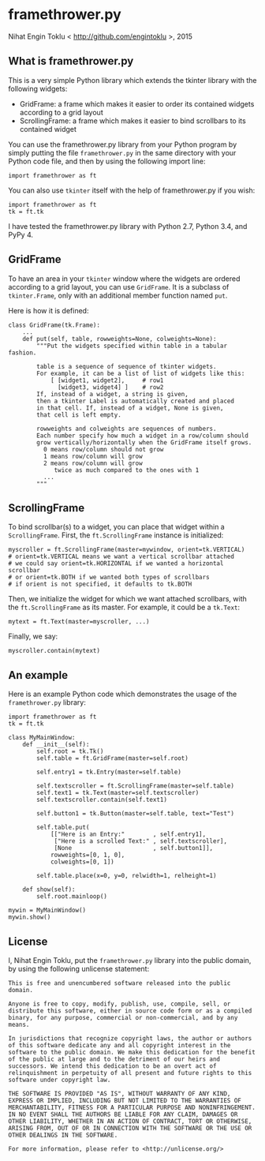 # framethrower.py

Nihat Engin Toklu < http://github.com/engintoklu >, 2015

## What is framethrower.py

This is a very simple Python library which extends the tkinter library
with the following widgets:

* GridFrame: a frame which makes it easier to order its contained widgets according to a grid layout
* ScrollingFrame: a frame which makes it easier to bind scrollbars to its contained widget

You can use the framethrower.py library from your Python program by simply
putting the file `framethrower.py` in the same directory with your
Python code file, and then by using the following import line:

    import framethrower as ft

You can also use `tkinter` itself with the help of framethrower.py if you wish:

    import framethrower as ft
    tk = ft.tk

I have tested the framethrower.py library with Python 2.7, Python 3.4, and PyPy 4.

## GridFrame

To have an area in your `tkinter` window where the widgets are ordered according
to a grid layout, you can use `GridFrame`.
It is a subclass of `tkinter.Frame`, only with an additional member function
named `put`.

Here is how it is defined:

    class GridFrame(tk.Frame):
        ...
        def put(self, table, rowweights=None, colweights=None):
            """Put the widgets specified within table in a tabular fashion.

            table is a sequence of sequence of tkinter widgets.
            For example, it can be a list of list of widgets like this:
                [ [widget1, widget2],     # row1
                  [widget3, widget4] ]    # row2
            If, instead of a widget, a string is given,
            then a tkinter Label is automatically created and placed
            in that cell. If, instead of a widget, None is given,
            that cell is left empty.

            rowweights and colweights are sequences of numbers.
            Each number specify how much a widget in a row/column should
            grow vertically/horizontally when the GridFrame itself grows.
              0 means row/column should not grow
              1 means row/column will grow
              2 means row/column will grow
                 twice as much compared to the ones with 1
              ...
            """

## ScrollingFrame

To bind scrollbar(s) to a widget,
you can place that widget within a `ScrollingFrame`.
First, the `ft.ScrollingFrame` instance is initialized:

    myscroller = ft.ScrollingFrame(master=mywindow, orient=tk.VERTICAL)
    # orient=tk.VERTICAL means we want a vertical scrollbar attached
    # we could say orient=tk.HORIZONTAL if we wanted a horizontal scrollbar
    # or orient=tk.BOTH if we wanted both types of scrollbars
    # if orient is not specified, it defaults to tk.BOTH

Then, we initialize the widget for which we want attached scrollbars,
with the `ft.ScrollingFrame` as its master.
For example, it could be a `tk.Text`:

    mytext = ft.Text(master=myscroller, ...)

Finally, we say:

    myscroller.contain(mytext)

## An example

Here is an example Python code which demonstrates the usage of the
`framethrower.py` library:

    import framethrower as ft
    tk = ft.tk

    class MyMainWindow:
        def __init__(self):
            self.root = tk.Tk()
            self.table = ft.GridFrame(master=self.root)

            self.entry1 = tk.Entry(master=self.table)

            self.textscroller = ft.ScrollingFrame(master=self.table)
            self.text1 = tk.Text(master=self.textscroller)
            self.textscroller.contain(self.text1)

            self.button1 = tk.Button(master=self.table, text="Test")

            self.table.put(
                [["Here is an Entry:"        , self.entry1],
                 ["Here is a scrolled Text:" , self.textscroller],
                 [None                       , self.button1]],
                rowweights=[0, 1, 0],
                colweights=[0, 1])

            self.table.place(x=0, y=0, relwidth=1, relheight=1)

        def show(self):
            self.root.mainloop()

    mywin = MyMainWindow()
    mywin.show()

## License

I, Nihat Engin Toklu, put the `framethrower.py` library into the public domain,
by using the following unlicense statement:

    This is free and unencumbered software released into the public domain.

    Anyone is free to copy, modify, publish, use, compile, sell, or
    distribute this software, either in source code form or as a compiled
    binary, for any purpose, commercial or non-commercial, and by any
    means.

    In jurisdictions that recognize copyright laws, the author or authors
    of this software dedicate any and all copyright interest in the
    software to the public domain. We make this dedication for the benefit
    of the public at large and to the detriment of our heirs and
    successors. We intend this dedication to be an overt act of
    relinquishment in perpetuity of all present and future rights to this
    software under copyright law.

    THE SOFTWARE IS PROVIDED "AS IS", WITHOUT WARRANTY OF ANY KIND,
    EXPRESS OR IMPLIED, INCLUDING BUT NOT LIMITED TO THE WARRANTIES OF
    MERCHANTABILITY, FITNESS FOR A PARTICULAR PURPOSE AND NONINFRINGEMENT.
    IN NO EVENT SHALL THE AUTHORS BE LIABLE FOR ANY CLAIM, DAMAGES OR
    OTHER LIABILITY, WHETHER IN AN ACTION OF CONTRACT, TORT OR OTHERWISE,
    ARISING FROM, OUT OF OR IN CONNECTION WITH THE SOFTWARE OR THE USE OR
    OTHER DEALINGS IN THE SOFTWARE.

    For more information, please refer to <http://unlicense.org/>
